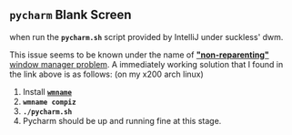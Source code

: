 ## <code>pycharm</code> Blank Screen
when run the <code><b>pycharm.sh</b></code> script provided by IntelliJ under suckless' dwm.

This issue seems to be known under the name of [<b>"non-reparenting"</b> window manager problem](https://wiki.archlinux.org/index.php/Java#Non-reparenting_window_managers). A immediately working solution that I found in the link above is as follows: (on my x200 arch linux)
01. Install [<code><b>wmname</b></code>](https://tools.suckless.org/x/wmname/)
02. <code><b>wmname compiz</b></code>
03. <code><b>./pycharm.sh</b></code>
04. Pycharm should be up and running fine at this stage.
